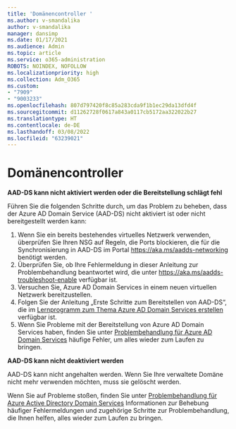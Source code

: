 ```yaml
---
title: 'Domänencontroller '
ms.author: v-smandalika
author: v-smandalika
manager: dansimp
ms.date: 01/17/2021
ms.audience: Admin
ms.topic: article
ms.service: o365-administration
ROBOTS: NOINDEX, NOFOLLOW
ms.localizationpriority: high
ms.collection: Adm_O365
ms.custom:
- "7909"
- "9003233"
ms.openlocfilehash: 807d797420f8c85a283cda9f1b1ec29da13dfd4f
ms.sourcegitcommit: d11262728f0617a843a0117cb5172aa322022b27
ms.translationtype: HT
ms.contentlocale: de-DE
ms.lasthandoff: 03/08/2022
ms.locfileid: "63239021"
---
```

# <a name="domain-controller"></a>Domänencontroller

**AAD-DS kann nicht aktiviert werden oder die Bereitstellung schlägt fehl**

Führen Sie die folgenden Schritte durch, um das Problem zu beheben, dass der Azure AD Domain Service (AAD-DS) nicht aktiviert ist oder nicht bereitgestellt werden kann:

1. Wenn Sie ein bereits bestehendes virtuelles Netzwerk verwenden, überprüfen Sie Ihren NSG auf Regeln, die Ports blockieren, die für die Synchronisierung in AAD-DS im Portal https://aka.ms/aadds-networking benötigt werden.
2. Überprüfen Sie, ob Ihre Fehlermeldung in dieser Anleitung zur Problembehandlung beantwortet wird, die unter   https://aka.ms/aadds-troubleshoot-enable verfügbar ist.
3. Versuchen Sie, Azure AD Domain Services in einem neuen virtuellen Netzwerk bereitzustellen.
4. Folgen Sie der Anleitung „Erste Schritte zum Bereitstellen von AAD-DS“, die im [Lernprogramm zum Thema Azure AD Domain Services erstellen](https://docs.microsoft.com/azure/active-directory-domain-services/tutorial-create-instance) verfügbar ist.
5. Wenn Sie Probleme mit der Bereitstellung von Azure AD Domain Services haben, finden Sie unter [Problembehandlung für Azure AD Domain Services](https://docs.microsoft.com/azure/active-directory-domain-services/troubleshoot) häufige Fehler, um alles wieder zum Laufen zu bringen. 

**AAD-DS kann nicht deaktiviert werden**

AAD-DS kann nicht angehalten werden. Wenn Sie Ihre verwaltete Domäne nicht mehr verwenden möchten, muss sie gelöscht werden.

Wenn Sie auf Probleme stoßen, finden Sie unter [Problembehandlung für Azure Active Directory Domain Services](https://docs.microsoft.com/azure/active-directory-domain-services/troubleshoot) Informationen zur Behebung häufiger Fehlermeldungen und zugehörige Schritte zur Problembehandlung, die Ihnen helfen, alles wieder zum Laufen zu bringen.
